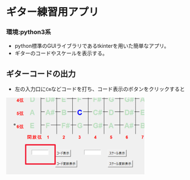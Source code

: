 # ギター練習用アプリ
### 環境:python3系
- python標準のGUIライブラリであるtkinterを用いた簡単なアプリ。  
- ギターのコードやスケールを表示する。  
## ギターコードの出力
- 左の入力口に`Cm`などコードを打ち、コード表示のボタンをクリックすると


![](README_img/left.png)
